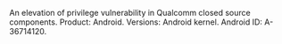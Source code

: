 An elevation of privilege vulnerability in Qualcomm closed source components. Product: Android. Versions: Android kernel. Android ID: A-36714120.